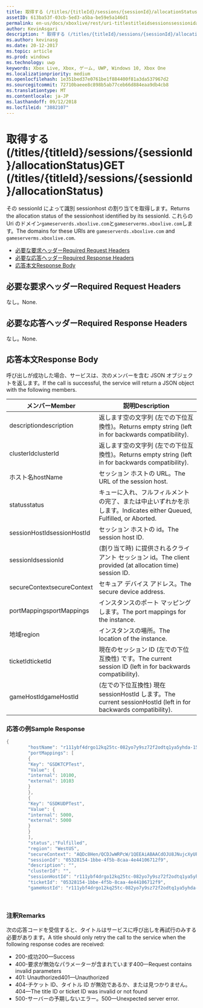 ```yaml
---
title: 取得する (/titles/{titleId}/sessions/{sessionId}/allocationStatus)
assetID: 613ba53f-03cb-5ed3-a5ba-be59e5a146d1
permalink: en-us/docs/xboxlive/rest/uri-titlestitleidsessionssessionidallocationstatus-get.html
author: KevinAsgari
description: " 取得する (/titles/{titleId}/sessions/{sessionId}/allocationStatus)"
ms.author: kevinasg
ms.date: 20-12-2017
ms.topic: article
ms.prod: windows
ms.technology: uwp
keywords: Xbox Live, Xbox, ゲーム, UWP, Windows 10, Xbox One
ms.localizationpriority: medium
ms.openlocfilehash: 1e351bed37e0761be1f884400f81a3da537967d2
ms.sourcegitcommit: 72710baeee8c898b5ab77ceb66d884eaa9db4cb8
ms.translationtype: MT
ms.contentlocale: ja-JP
ms.lasthandoff: 09/12/2018
ms.locfileid: "3882107"
---
```

# <a name="get-titlestitleidsessionssessionidallocationstatus"></a><span data-ttu-id="26052-104">取得する (/titles/{titleId}/sessions/{sessionId}/allocationStatus)</span><span class="sxs-lookup"><span data-stu-id="26052-104">GET (/titles/{titleId}/sessions/{sessionId}/allocationStatus)</span></span>
<span data-ttu-id="26052-105">その sessionId によって識別 sessionhost の割り当てを取得します。</span><span class="sxs-lookup"><span data-stu-id="26052-105">Returns the allocation status of the sessionhost identified by its sessionId.</span></span> <span data-ttu-id="26052-106">これらの Uri のドメイン`gameserverds.xboxlive.com`と`gameserverms.xboxlive.com`します。</span><span class="sxs-lookup"><span data-stu-id="26052-106">The domains for these URIs are `gameserverds.xboxlive.com` and `gameserverms.xboxlive.com`.</span></span>
 
  * [<span data-ttu-id="26052-107">必要な要求ヘッダー</span><span class="sxs-lookup"><span data-stu-id="26052-107">Required Request Headers</span></span>](#ID4E4)
  * [<span data-ttu-id="26052-108">必要な応答ヘッダー</span><span class="sxs-lookup"><span data-stu-id="26052-108">Required Response Headers</span></span>](#ID4EEB)
  * [<span data-ttu-id="26052-109">応答本文</span><span class="sxs-lookup"><span data-stu-id="26052-109">Response Body</span></span>](#ID4ELB)
 
<a id="ID4E4"></a>

 
## <a name="required-request-headers"></a><span data-ttu-id="26052-110">必要な要求ヘッダー</span><span class="sxs-lookup"><span data-stu-id="26052-110">Required Request Headers</span></span>
 
<span data-ttu-id="26052-111">なし。</span><span class="sxs-lookup"><span data-stu-id="26052-111">None.</span></span>
  
<a id="ID4EEB"></a>

 
## <a name="required-response-headers"></a><span data-ttu-id="26052-112">必要な応答ヘッダー</span><span class="sxs-lookup"><span data-stu-id="26052-112">Required Response Headers</span></span>
 
<span data-ttu-id="26052-113">なし。</span><span class="sxs-lookup"><span data-stu-id="26052-113">None.</span></span>
  
<a id="ID4ELB"></a>

 
## <a name="response-body"></a><span data-ttu-id="26052-114">応答本文</span><span class="sxs-lookup"><span data-stu-id="26052-114">Response Body</span></span>
 
<span data-ttu-id="26052-115">呼び出しが成功した場合、サービスは、次のメンバーを含む JSON オブジェクトを返します。</span><span class="sxs-lookup"><span data-stu-id="26052-115">If the call is successful, the service will return a JSON object with the following members.</span></span>
 
| <span data-ttu-id="26052-116">メンバー</span><span class="sxs-lookup"><span data-stu-id="26052-116">Member</span></span>| <span data-ttu-id="26052-117">説明</span><span class="sxs-lookup"><span data-stu-id="26052-117">Description</span></span>| 
| --- | --- | 
| <span data-ttu-id="26052-118">description</span><span class="sxs-lookup"><span data-stu-id="26052-118">description</span></span>| <span data-ttu-id="26052-119">返します空の文字列 (左での下位互換性)。</span><span class="sxs-lookup"><span data-stu-id="26052-119">Returns empty string (left in for backwards compatibility).</span></span>| 
| <span data-ttu-id="26052-120">clusterId</span><span class="sxs-lookup"><span data-stu-id="26052-120">clusterId</span></span>| <span data-ttu-id="26052-121">返します空の文字列 (左での下位互換性)。</span><span class="sxs-lookup"><span data-stu-id="26052-121">Returns empty string (left in for backwards compatibility).</span></span>| 
| <span data-ttu-id="26052-122">ホスト名</span><span class="sxs-lookup"><span data-stu-id="26052-122">hostName</span></span>| <span data-ttu-id="26052-123">セッション ホストの URL。</span><span class="sxs-lookup"><span data-stu-id="26052-123">The URL of the session host.</span></span>| 
| <span data-ttu-id="26052-124">status</span><span class="sxs-lookup"><span data-stu-id="26052-124">status</span></span>| <span data-ttu-id="26052-125">キューに入れ、フルフィルメントの完了、または中止いずれかを示します。</span><span class="sxs-lookup"><span data-stu-id="26052-125">Indicates either Queued, Fulfilled, or Aborted.</span></span>| 
| <span data-ttu-id="26052-126">sessionHostId</span><span class="sxs-lookup"><span data-stu-id="26052-126">sessionHostId</span></span>| <span data-ttu-id="26052-127">セッション ホストの id。</span><span class="sxs-lookup"><span data-stu-id="26052-127">The session host ID.</span></span>| 
| <span data-ttu-id="26052-128">sessionId</span><span class="sxs-lookup"><span data-stu-id="26052-128">sessionId</span></span>| <span data-ttu-id="26052-129">(割り当て時) に提供されるクライアント セッション id。</span><span class="sxs-lookup"><span data-stu-id="26052-129">The client provided (at allocation time) session ID.</span></span>| 
| <span data-ttu-id="26052-130">secureContext</span><span class="sxs-lookup"><span data-stu-id="26052-130">secureContext</span></span>| <span data-ttu-id="26052-131">セキュア デバイス アドレス。</span><span class="sxs-lookup"><span data-stu-id="26052-131">The secure device address.</span></span>| 
| <span data-ttu-id="26052-132">portMappings</span><span class="sxs-lookup"><span data-stu-id="26052-132">portMappings</span></span>| <span data-ttu-id="26052-133">インスタンスのポート マッピングします。</span><span class="sxs-lookup"><span data-stu-id="26052-133">The port mappings for the instance.</span></span>| 
| <span data-ttu-id="26052-134">地域</span><span class="sxs-lookup"><span data-stu-id="26052-134">region</span></span>| <span data-ttu-id="26052-135">インスタンスの場所。</span><span class="sxs-lookup"><span data-stu-id="26052-135">The location of the instance.</span></span>| 
| <span data-ttu-id="26052-136">ticketId</span><span class="sxs-lookup"><span data-stu-id="26052-136">ticketId</span></span>| <span data-ttu-id="26052-137">現在のセッション ID (左での下位互換性) です。</span><span class="sxs-lookup"><span data-stu-id="26052-137">The current session ID (left in for backwards compatibility).</span></span>| 
| <span data-ttu-id="26052-138">gameHostId</span><span class="sxs-lookup"><span data-stu-id="26052-138">gameHostId</span></span>| <span data-ttu-id="26052-139">(左での下位互換性) 現在 sessionHostId します。</span><span class="sxs-lookup"><span data-stu-id="26052-139">The current sessionHostId (left in for backwards compatibility).</span></span>| 
 
<a id="ID4EGD"></a>

 
### <a name="sample-response"></a><span data-ttu-id="26052-140">応答の例</span><span class="sxs-lookup"><span data-stu-id="26052-140">Sample Response</span></span>
 

```cpp
{
        "hostName": "r111ybf4drgo12kq25tc-082yo7y9sz72f2odtq1ya5yhda-155169995-ncus.cloudapp.net",
        "portMappings": [
        {
        "Key": "GSDKTCPTest",
        "Value": {
        "internal": 10100,
        "external": 10103
        }
        },
        {
        "Key": "GSDKUDPTest",
        "Value": {
        "internal": 5000,
        "external": 5000
        }
        }
        ],
        "status",:"Fulfilled",
        "region": "WestUS",
        "secureContext": "AQDc8Hen/QCDJwWRPcW/1QEEAiABAACdOJU8JNujcXyUPwUBCnue+g==",
        "sessionId": "05328154-1bbe-4f5b-8caa-4e44106712f9",
        "description": "",
        "clusterId": "",
        "sessionHostId": "r111ybf4drgo12kq25tc-082yo7y9sz72f2odtq1ya5yhda-155169995-ncus.GSDKAgent_IN_0.0",
        "ticketId": "05328154-1bbe-4f5b-8caa-4e44106712f9",
        "gameHostId": "r111ybf4drgo12kq25tc-082yo7y9sz72f2odtq1ya5yhda-155169995-ncus.GSDKAgent_IN_0.0"

      
```

  
<a id="remarks"></a>

 
### <a name="remarks"></a><span data-ttu-id="26052-141">注釈</span><span class="sxs-lookup"><span data-stu-id="26052-141">Remarks</span></span>
 
<span data-ttu-id="26052-142">次の応答コードを受信すると、タイトルはサービスに呼び出しを再試行のみする必要があります。</span><span class="sxs-lookup"><span data-stu-id="26052-142">A title should only retry the call to the service when the following response codes are received:</span></span>
 
   * <span data-ttu-id="26052-143">200-成功</span><span class="sxs-lookup"><span data-stu-id="26052-143">200—Success</span></span> 
   * <span data-ttu-id="26052-144">400-要求が無効なパラメーターが含まれています</span><span class="sxs-lookup"><span data-stu-id="26052-144">400—Request contains invalid parameters</span></span> 
   * <span data-ttu-id="26052-145">401: Unauthorized</span><span class="sxs-lookup"><span data-stu-id="26052-145">401—Unauthorized</span></span> 
   * <span data-ttu-id="26052-146">404-チケット ID、タイトル ID が無効であるか、または見つかりません。</span><span class="sxs-lookup"><span data-stu-id="26052-146">404—The title ID or ticket ID was invalid or not found</span></span> 
   * <span data-ttu-id="26052-147">500-サーバーの予期しないエラー。</span><span class="sxs-lookup"><span data-stu-id="26052-147">500—Unexpected server error.</span></span> 
    